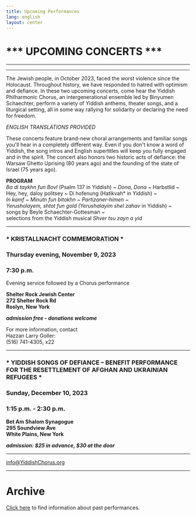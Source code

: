 ```yaml
---
title: Upcoming Performances
lang: english
layout: center
---
```


# *** UPCOMING CONCERTS ***

_____

*********

The Jewish people, in October 2023, faced the worst violence since the Holocaust. Throughout history, we have responded to hatred with optimism and defiance. In these two upcoming concerts, come hear the Yiddish Philharmonic Chorus, an intergenerational ensemble led by Binyumen Schaechter, perform a variety of Yiddish anthems, theater songs, and a liturgical setting, all in some way rallying for solidarity or declaring the need for freedom.  

*ENGLISH TRANSLATIONS PROVIDED*  

These concerts feature brand-new choral arrangements and familiar songs you'll hear in a completely different way. Even if you don't know a word of Yiddish, the song intros and English supertitles will keep you fully engaged and in the spirit. The concert also honors two historic acts of defiance: the Warsaw Ghetto Uprising (80 years ago) and the founding of the state of Israel (75 years ago).  

**PROGRAM**  
*Ba di taykhn fun Bovl* (Psalm 137 in Yiddish) ~ *Dona, Dona* ~ 
Harbstlid ~ Hey, hey, daloy politsey ~ Di hofenung (Hatikvah* in Yiddish) ~  
*In kamf ~ Minutn fun bitokhn ~ Partizaner-himen ~  
Yerusholayem, shtot fun gold (Yerushalayim shel zahav* in Yiddish) ~  
songs by Beyle Schaechter-Gottesman ~  
selections from the Yiddish musical *Shver tsu zayn a yid*  

*********

### * KRISTALLNACHT COMMEMORATION *  

### Thursday evening, November 9, 2023  
### 7:30 p.m.  
Evening service followed by a Chorus performance  

**Shelter Rock Jewish Center  
272 Shelter Rock Rd  
Roslyn, New York**

**_admission free - donations welcome_**  

For more information, contact  
Hazzan Larry Goller:  
(516) 741-4305, x22  

*********

### * YIDDISH SONGS OF DEFIANCE – BENEFIT PERFORMANCE FOR THE RESETTLEMENT OF AFGHAN AND UKRAINIAN REFUGEES *  

### Sunday, December 10, 2023  
### 1:15 p.m. - 2:30 p.m.

**Bet Am Shalom Synagogue  
295 Soundview Ave  
White Plains, New York**

**_admission: $25 in advance, $30 at the door_**  

*********

[info@YiddishChorus.org](mailto:info@yiddishchorus.org)  

_____

# Archive

[Click here](concerts_archive.html) to find information about past performances.
